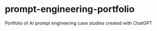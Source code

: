 # prompt-engineering-portfolio
Portfolio of AI prompt engineering case studies created with ChatGPT
